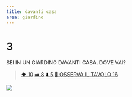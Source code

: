 ```yaml
---
title: davanti casa
area: giardino
---
```

# 3
SEI IN UN GIARDINO DAVANTI CASA.
DOVE VAI?

> [⬆︎ 10](10-casa-dentro_casa.md)
> [➡️ 8](8-giardino-verso_orto.md)
> [⬇️ 5](5-giardino-sud.md)
> [👀 OSSERVA IL TAVOLO 16](16-giardino-tavolo.md)

![](../_assets/loc/loc-casa-daventi.jpg)
